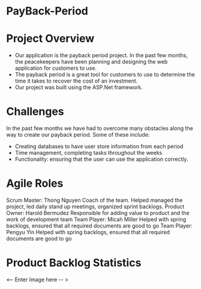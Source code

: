 # PayBack-Period

# Project Overview
- Our application is the payback period project. In the past few months, the peacekeepers have been planning and designing the web application for customers to use. 
- The payback period is a great tool for customers to use to determine the time it takes to recover the cost of an investment. 
- Our project was built using the ASP.Net framework.

# Challenges

In the past few months we have had to overcome many obstacles along the way to create our payback period. Some of these include:
- Creating databases to have user store information from each period
- Time management, completing tasks throughout the weeks
- Functionality: ensuring that the user can use the application correctly.

# Agile Roles
Scrum Master: Thong Nguyen
Coach of the team. Helped managed the project, led daily stand up meetings, organized sprint backlogs.
Product Owner: Harold Bermudez
Responsible for adding value to product and the work of development team
Team Player: Micah Miller
Helped with spring backlogs, ensured that all required documents are good to go
Team Player: Pengyu Yin
Helped with spring backlogs, ensured that all required documents are good to go

# Product Backlog Statistics
<-- Enter Image here -- >

